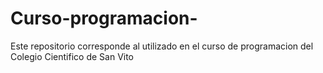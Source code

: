 # Curso-programacion-
Este repositorio corresponde al utilizado en el curso de programacion del Colegio Cientifico de San Vito
